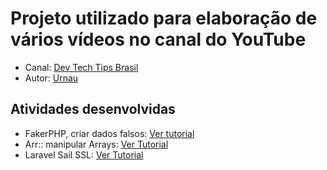 # Projeto utilizado para elaboração de vários vídeos no canal do YouTube
- Canal: [Dev Tech Tips Brasil](https://www.youtube.com/channel/UC_TXbxNKS3aU-_EwFcgCYjA)
- Autor: [Urnau](https://www.linkedin.com/in/urnau/)


## Atividades desenvolvidas
- FakerPHP, criar dados falsos: [Ver tutorial](https://www.youtube.com/watch?v=AeRgitoHzv8)
- Arr:: manipular Arrays: [Ver Tutorial](https://www.youtube.com/watch?v=XtqSBkmvVGc)
- Laravel Sail SSL: [Ver Tutorial](https://www.youtube.com/watch?v=3GiWzvk74kU)
